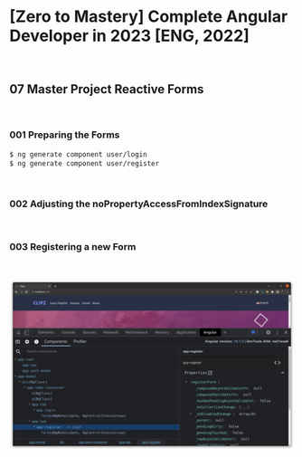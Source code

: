 # [Zero to Mastery] Complete Angular Developer in 2023 [ENG, 2022]

<br/>

## 07 Master Project Reactive Forms

<br/>

### 001 Preparing the Forms

```
$ ng generate component user/login
$ ng generate component user/register
```

<br/>

### 002 Adjusting the noPropertyAccessFromIndexSignature

<br/>

### 003 Registering a new Form

<br/>

![Application](/img/pic-m07-p01.png?raw=true)
